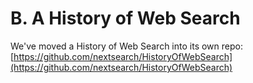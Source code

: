 # B. A History of Web Search

We've moved a History of Web Search into its own repo: [https://github.com/nextsearch/HistoryOfWebSearch](https://github.com/nextsearch/HistoryOfWebSearch)

